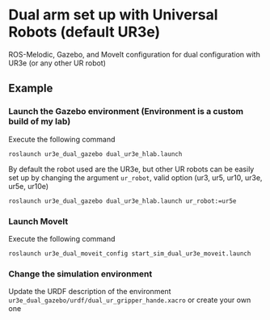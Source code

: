# Dual arm set up with Universal Robots (default UR3e)
ROS-Melodic, Gazebo, and MoveIt configuration for dual configuration with UR3e (or any other UR robot)

## Example
### Launch the Gazebo environment (Environment is a custom build of my lab)
Execute the following command
```shell
roslaunch ur3e_dual_gazebo dual_ur3e_hlab.launch 
```

By default the robot used are the UR3e, but other UR robots can be easily set up by changing the argument `ur_robot`, valid option (ur3, ur5, ur10, ur3e, ur5e, ur10e)
```shell
roslaunch ur3e_dual_gazebo dual_ur3e_hlab.launch ur_robot:=ur5e
```

### Launch MoveIt
Execute the following command
```shell
roslaunch ur3e_dual_moveit_config start_sim_dual_ur3e_moveit.launch 
```

### Change the simulation environment
Update the URDF description of the environment `ur3e_dual_gazebo/urdf/dual_ur_gripper_hande.xacro` or create your own one 



